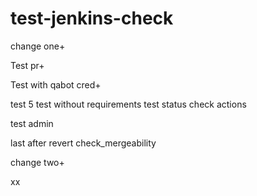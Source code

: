 # test-jenkins-check
change one+

Test pr+

Test with qabot cred+

test 5
test without requirements
test status check actions

test admin

last after revert check_mergeability

change two+

xx
